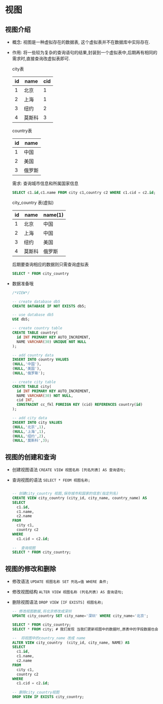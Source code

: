 # 视图

##  视图介绍
- 概念: 视图是一种虚拟存在的数据表, 这个虚拟表并不在数据库中实际存在.
- 作用: 将一些较为复杂的查询语句的结果,封装到一个虚拟表中,后期再有相同的需求时,直接查询改虚拟表即可.

  city表

  | id   | name   | cid  |
  | ---- | ------ | ---- |
  | 1    | 北京   | 1    |
  | 2    | 上海   | 1    |
  | 3    | 纽约   | 2    |
  | 4    | 莫斯科 | 3    |

  country表

  | id   | name   |
  | ---- | ------ |
  | 1    | 中国   |
  | 2    | 美国   |
  | 3    | 俄罗斯 |

  需求: 查询城市信息和所属国家信息

  ```sql
  SELECT c1.id,c1.name FROM city c1,country c2 WHERE c1.cid = c2.id;
  ```

  city_country 表(虚拟)

  | id   | name   | name(1) |
  | ---- | ------ | ------- |
  | 1    | 北京   | 中国    |
  | 2    | 上海   | 中国    |
  | 3    | 纽约   | 美国    |
  | 4    | 莫斯科 | 俄罗斯  |

  后期要查询相应的数据则只需查询虚拟表

  ```sql
  SELECT * FROM city_country
  ```

- 数据准备哦

  ```sql
  /*VIEW*/
  
  -- create database db5
  CREATE DATABASE IF NOT EXISTS db5;
  
  -- use database db5 
  USE db5;
  
  -- create country table 
  CREATE TABLE country(
  	id INT PRIMARY KEY AUTO_INCREMENT,
  	NAME VARCHAR(30) UNIQUE NOT NULL
  );
  
  -- add country data 
  INSERT INTO country VALUES
  (NULL,'中国'),
  (NULL,'美国'),
  (NULL,'俄罗斯');
  
  -- create city table 
  CREATE TABLE city(
  	id INT PRIMARY KEY AUTO_INCREMENT,
  	NAME VARCHAR(30) NOT NULL,
  	cid INT,
  	CONSTRAINT cc_fkl FOREIGN KEY (cid) REFERENCES country(id)
  );
  
  -- add city data 
  INSERT INTO city VALUES 
  (NULL,'北京',1),
  (NULL,'上海',1),
  (NULL,'纽约',2),
  (NULL,'莫斯科',3);
  
  ```
## 视图的创建和查询

- 创建视图语法 `CREATE VIEW 视图名称 [列名列表] AS 查询语句;`

- 查询视图的语法 `SELECT * FEOM 视图名称;`

  ```sql
  
  -- 创建city_country 视图,保存城市和国家的信息(指定列名)
  CREATE VIEW city_country (city_id, city_name, country_name) AS
  SELECT 
  	c1.id,
  	c1.name,
  	c2.name 
  FROM
  	city c1,
  	country c2 
  WHERE
  	c1.cid = c2.id;
  	
  --  查询视图 
  SELECT * FROM city_country;
  ```

## 视图的修改和删除

- 修改语法 `UPDATE 视图名称 SET 列名=值 WHERE 条件;`

- 修改视图结构 `ALTER VIEW 视图名称 (列名列表) AS 查询语句;`

- 删除视图语法 `DROP VIEW [IF EXISTS] 视图名称;`

  ```sql
  -- 修改视图数据,将北京修改成深圳 
  UPDATE city_country SET city_name='深圳' WHERE city_name='北京';
  
  SELECT * FROM city_country;
  SELECT * FROM city; # 我们发现 当我们更新视图中的数据时,原表中的字段数据也会相应发生改变!!!
  
  --  将视图中的country_name 改成 name 
  ALTER VIEW city_country  (city_id, city_name, NAME) AS
  SELECT 
  	c1.id,
  	c1.name,
  	c2.name 
  FROM
  	city c1,
  	country c2 
  WHERE
  	c1.cid = c2.id;
  	
  -- 删除city_country视图 
  DROP VIEW IF EXISTS city_country;
  ```

  

  

